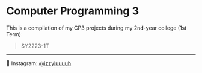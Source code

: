 # Computer Programming 3

This is a compilation of my CP3 projects during my 2nd-year college (1st Term)

> SY2223-1T
---

💙 Instagram: [@izzyluuuuh](https://www.instagram.com/izzyluuuuh/)
